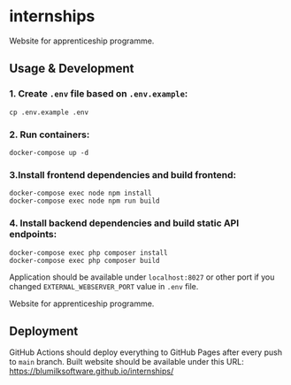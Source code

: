 # internships

Website for apprenticeship programme.

## Usage & Development

### 1. Create `.env` file based on `.env.example`:
```shell script
cp .env.example .env
```

### 2. Run containers:
```shell script
docker-compose up -d
```
### 3.Install frontend dependencies and build frontend:
```
docker-compose exec node npm install
docker-compose exec node npm run build
```

### 4. Install backend dependencies and build static API endpoints:
```shell script
docker-compose exec php composer install
docker-compose exec php composer build
```
Application should be available under `localhost:8027` or other port if you changed `EXTERNAL_WEBSERVER_PORT` value in `.env` file.

Website for apprenticeship programme.
## Deployment

GitHub Actions should deploy everything to GitHub Pages after every push to `main` branch. Built website should be available under this URL: https://blumilksoftware.github.io/internships/

